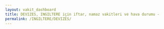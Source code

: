 ```yaml
---
layout: vakit_dashboard
title: DEVIZES, INGILTERE için iftar, namaz vakitleri ve hava durumu - ilçe/eyalet seç
permalink: /INGILTERE/DEVIZES/
---
```


<script type="text/javascript">
  var GLOBAL_COUNTRY = 'INGILTERE';
  var GLOBAL_CITY = 'DEVIZES';
  var GLOBAL_STATE = '';
  var lat = 72;
  var lon = 21;
</script>
